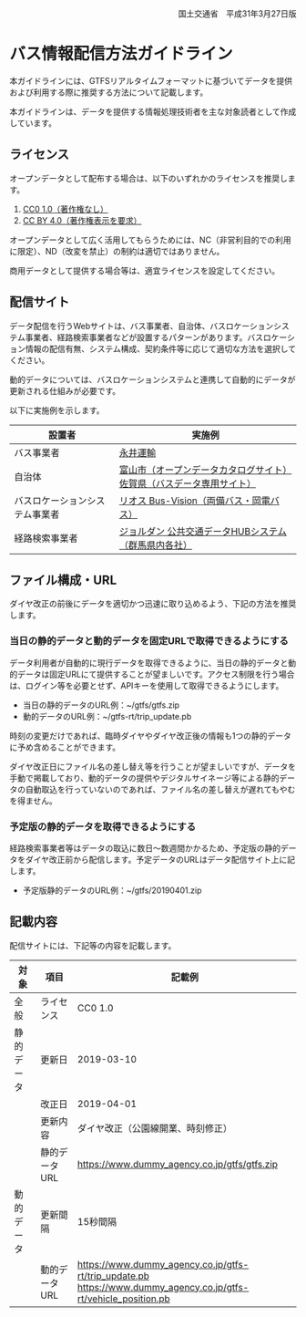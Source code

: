 <div style="text-align: right;">国土交通省　平成31年3月27日版</div>

# バス情報配信方法ガイドライン

本ガイドラインには、GTFSリアルタイムフォーマットに基づいてデータを提供および利用する際に推奨する方法について記載します。

本ガイドラインは、データを提供する情報処理技術者を主な対象読者として作成しています。

## ライセンス

オープンデータとして配布する場合は、以下のいずれかのライセンスを推奨します。

1. [CC0 1.0（著作権なし）](https://creativecommons.org/publicdomain/zero/1.0/deed.ja)
2. [CC BY 4.0（著作権表示を要求）](https://creativecommons.org/licenses/by/4.0/deed.ja)

オープンデータとして広く活用してもらうためには、NC（非営利目的での利用に限定）、ND（改変を禁止）の制約は適切ではありません。

商用データとして提供する場合等は、適宜ライセンスを設定してください。

## 配信サイト

データ配信を行うWebサイトは、バス事業者、自治体、バスロケーションシステム事業者、経路検索事業者などが設置するパターンがあります。バスロケーション情報の配信有無、システム構成、契約条件等に応じて適切な方法を選択してください。

動的データについては、バスロケーションシステムと連携して自動的にデータが更新される仕組みが必要です。

以下に実施例を示します。

| 設置者                         | 実施例                                                       |
| ------------------------------ | ------------------------------------------------------------ |
| バス事業者                     | [永井運輸](http://www.nagai-unyu.net/rosen/GTFS/index.html)  |
| 自治体                         | [富山市（オープンデータカタログサイト）](http://opdt.city.toyama.lg.jp/dataset/toyamacity-bus-gtfs-jp)<br />[佐賀県（バスデータ専用サイト）](http://opendata.sagabus.info/) |
| バスロケーションシステム事業者 | [リオス Bus-Vision（両備バス・岡電バス）](https://loc.bus-vision.jp/ryobi/view/opendata.html) |
| 経路検索事業者                 | [ジョルダン 公共交通データHUBシステム（群馬県内各社）](https://gma.jcld.jp/GMA_OPENDATA/) |

## ファイル構成・URL

ダイヤ改正の前後にデータを適切かつ迅速に取り込めるよう、下記の方法を推奨します。

### 当日の静的データと動的データを固定URLで取得できるようにする

データ利用者が自動的に現行データを取得できるように、当日の静的データと動的データは固定URLにて提供することが望ましいです。アクセス制限を行う場合は、ログイン等を必要とせず、APIキーを使用して取得できるようにします。

- 当日の静的データのURL例：~/gtfs/gtfs.zip
- 動的データのURL例：~/gtfs-rt/trip_update.pb

時刻の変更だけであれば、臨時ダイヤやダイヤ改正後の情報も1つの静的データに予め含めることができます。

ダイヤ改正日にファイル名の差し替え等を行うことが望ましいですが、データを手動で掲載しており、動的データの提供やデジタルサイネージ等による静的データの自動取込を行っていないのであれば、ファイル名の差し替えが遅れてもやむを得ません。

### 予定版の静的データを取得できるようにする

経路検索事業者等はデータの取込に数日～数週間かかるため、予定版の静的データをダイヤ改正前から配信します。予定データのURLはデータ配信サイト上に記します。

* 予定版静的データのURL例：~/gtfs/20190401.zip

## 記載内容

配信サイトには、下記等の内容を記載します。

| 対象       | 項目          | 記載例                                                       |
| ---------- | ------------- | ------------------------------------------------------------ |
| 全般       | ライセンス    | CC0 1.0                                                      |
| 静的データ | 更新日        | 2019-03-10                                                   |
|            | 改正日        | 2019-04-01                                                   |
|            | 更新内容      | ダイヤ改正（公園線開業、時刻修正）                           |
|            | 静的データURL | https://www.dummy_agency.co.jp/gtfs/gtfs.zip                 |
| 動的データ | 更新間隔      | 15秒間隔                                                     |
|            | 動的データURL | https://www.dummy_agency.co.jp/gtfs-rt/trip_update.pb<br />https://www.dummy_agency.co.jp/gtfs-rt/vehicle_position.pb |


